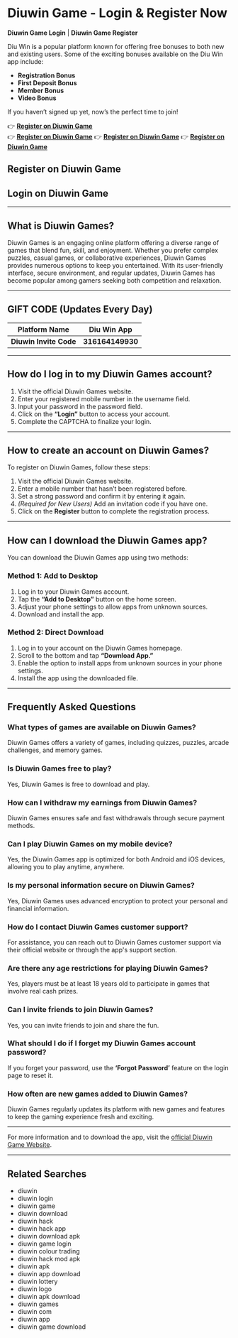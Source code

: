 # Diuwin Game - Login & Register Now  
**Diuwin Game Login** | **Diuwin Game Register**  

Diu Win is a popular platform known for offering free bonuses to both new and existing users. Some of the exciting bonuses available on the Diu Win app include:  

- **Registration Bonus**  
- **First Deposit Bonus**  
- **Member Bonus**  
- **Video Bonus**  

If you haven’t signed up yet, now’s the perfect time to join!  

👉 **[Register on Diuwin Game](https://www.sikkim11.com/#/register?invitationCode=316164149930)**  
👉 **[Register on Diuwin Game](https://www.sikkim11.com/#/register?invitationCode=316164149930)** 
👉 **[Register on Diuwin Game](https://www.sikkim11.com/#/register?invitationCode=316164149930)** 
👉 **[Register on Diuwin Game](https://www.sikkim11.com/#/register?invitationCode=316164149930)** 

## Register on Diuwin Game  
## Login on Diuwin Game  

---

## What is Diuwin Games?  
Diuwin Games is an engaging online platform offering a diverse range of games that blend fun, skill, and enjoyment. Whether you prefer complex puzzles, casual games, or collaborative experiences, Diuwin Games provides numerous options to keep you entertained. With its user-friendly interface, secure environment, and regular updates, Diuwin Games has become popular among gamers seeking both competition and relaxation.  

---

## GIFT CODE (Updates Every Day)  
| **Platform Name** | **Diu Win App** |  
|-------------------|----------------|  
| **Diuwin Invite Code** | **316164149930** |  

---

## How do I log in to my Diuwin Games account?  
1. Visit the official Diuwin Games website.  
2. Enter your registered mobile number in the username field.  
3. Input your password in the password field.  
4. Click on the **“Login”** button to access your account.  
5. Complete the CAPTCHA to finalize your login.  

---

## How to create an account on Diuwin Games?  
To register on Diuwin Games, follow these steps:  
1. Visit the official Diuwin Games website.  
2. Enter a mobile number that hasn’t been registered before.  
3. Set a strong password and confirm it by entering it again.  
4. *(Required for New Users)* Add an invitation code if you have one.  
5. Click on the **Register** button to complete the registration process.  

---

## How can I download the Diuwin Games app?  
You can download the Diuwin Games app using two methods:  

### Method 1: Add to Desktop  
1. Log in to your Diuwin Games account.  
2. Tap the **“Add to Desktop”** button on the home screen.  
3. Adjust your phone settings to allow apps from unknown sources.  
4. Download and install the app.  

### Method 2: Direct Download  
1. Log in to your account on the Diuwin Games homepage.  
2. Scroll to the bottom and tap **“Download App.”**  
3. Enable the option to install apps from unknown sources in your phone settings.  
4. Install the app using the downloaded file.  

---

## Frequently Asked Questions  

### What types of games are available on Diuwin Games?  
Diuwin Games offers a variety of games, including quizzes, puzzles, arcade challenges, and memory games.  

### Is Diuwin Games free to play?  
Yes, Diuwin Games is free to download and play.  

### How can I withdraw my earnings from Diuwin Games?  
Diuwin Games ensures safe and fast withdrawals through secure payment methods.  

### Can I play Diuwin Games on my mobile device?  
Yes, the Diuwin Games app is optimized for both Android and iOS devices, allowing you to play anytime, anywhere.  

### Is my personal information secure on Diuwin Games?  
Yes, Diuwin Games uses advanced encryption to protect your personal and financial information.  

### How do I contact Diuwin Games customer support?  
For assistance, you can reach out to Diuwin Games customer support via their official website or through the app's support section.  

### Are there any age restrictions for playing Diuwin Games?  
Yes, players must be at least 18 years old to participate in games that involve real cash prizes.  

### Can I invite friends to join Diuwin Games?  
Yes, you can invite friends to join and share the fun.  

### What should I do if I forget my Diuwin Games account password?  
If you forget your password, use the **‘Forgot Password’** feature on the login page to reset it.  

### How often are new games added to Diuwin Games?  
Diuwin Games regularly updates its platform with new games and features to keep the gaming experience fresh and exciting.  

---

For more information and to download the app, visit the [official Diuwin Game Website](https://www.sikkim11.com/#/register?invitationCode=316164149930).  

---

## Related Searches  
- diuwin  
- diuwin login  
- diuwin game  
- diuwin download  
- diuwin hack  
- diuwin hack app  
- diuwin download apk  
- diuwin game login  
- diuwin colour trading  
- diuwin hack mod apk  
- diuwin apk  
- diuwin app download  
- diuwin lottery  
- diuwin logo  
- diuwin apk download  
- diuwin games  
- diuwin com  
- diuwin app  
- diuwin game download  
